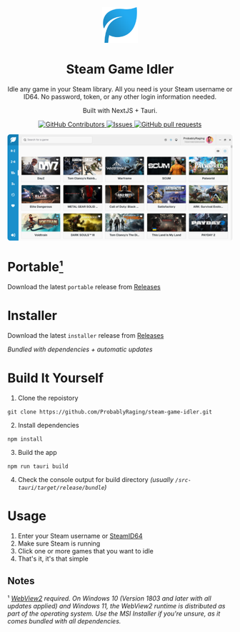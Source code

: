 <p align="center">
<img src="./assets/logo.png" width='80' alt='Click for larger image'/>
 <h1 align="center">Steam Game Idler</h1>
 <p align="center">Idle any game in your Steam library. All you need is your Steam username or ID64. No password, token, or any other login information needed.</p>
 <p align="center">Built with NextJS + Tauri.</p>
</p>
  <p align="center">
    <a href="https://github.com/probablyraging/steam-game-idler/graphs/contributors">
      <img alt="GitHub Contributors" src="https://img.shields.io/github/contributors/probablyraging/steam-game-idler" />
    </a>
    <a href="https://github.com/probablyraging/steam-game-idler/issues">
      <img alt="Issues" src="https://img.shields.io/github/issues/probablyraging/steam-game-idler?color=0088ff" />
    </a>
    <a href="https://github.com/probablyraging/steam-game-idler/pulls">
      <img alt="GitHub pull requests" src="https://img.shields.io/github/issues-pr/probablyraging/steam-game-idler?color=0088ff" />
    </a>
  </p>

<div align="center">
  <img src="./assets/example.png" width='700' alt='Click for larger image'/>
</div>

# Portable[¹](https://github.com/ProbablyRaging/steam-game-idler#notes)
Download the latest `portable` release from [Releases](https://github.com/ProbablyRaging/steam-game-idler/releases)

# Installer
Download the latest `installer` release from [Releases](https://github.com/ProbablyRaging/steam-game-idler/releases)

*Bundled with dependencies + automatic updates*

# Build It Yourself
1. Clone the repoistory
```
git clone https://github.com/ProbablyRaging/steam-game-idler.git
```
2. Install dependencies
```
npm install
```
3. Build the app
```
npm run tauri build
```
4. Check the console output for build directory *(usually `/src-tauri/target/release/bundle`)* 

# Usage
1. Enter your Steam username or [SteamID64](https://steamid.io/)
2. Make sure Steam is running
3. Click one or more games that you want to idle
4. That's it, it's that simple

## Notes
¹ *[WebView2](https://developer.microsoft.com/en-us/microsoft-edge/webview2/?form=MA13LH#download-section) required. On Windows 10 (Version 1803 and later with all updates applied) and Windows 11, the WebView2 runtime is distributed as part of the operating system. Use the MSI Installer if you're unsure, as it comes bundled with all dependencies.*
